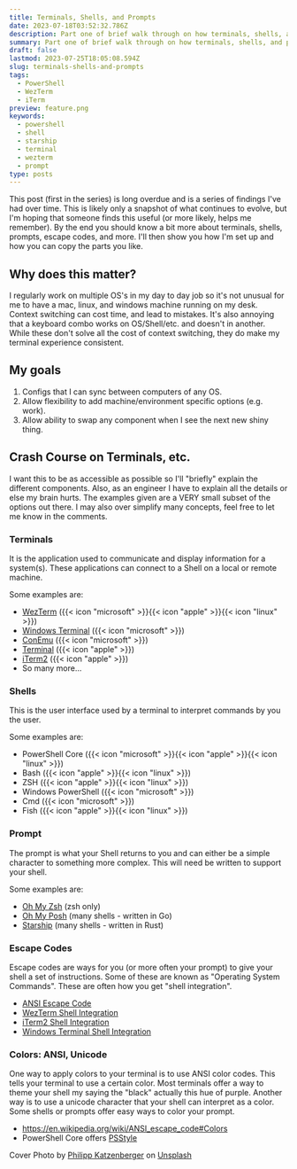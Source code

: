 ```yaml
---
title: Terminals, Shells, and Prompts
date: 2023-07-18T03:52:32.786Z
description: Part one of brief walk through on how terminals, shells, and prompts interact. In later posts I will go over my settings, but this lays the foundation.
summary: Part one of brief walk through on how terminals, shells, and prompts interact. In later posts I will go over my particular settings, but this lays the foundation.
draft: false
lastmod: 2023-07-25T18:05:08.594Z
slug: terminals-shells-and-prompts
tags:
  - PowerShell
  - WezTerm
  - iTerm
preview: feature.png
keywords:
  - powershell
  - shell
  - starship
  - terminal
  - wezterm
  - prompt
type: posts
---
```


This post (first in the series) is long overdue and is a series of findings I've
had over time. This is likely only a snapshot of what continues to evolve, but
I'm hoping that someone finds this useful (or more likely, helps me remember).
By the end you should know a bit more about terminals, shells, prompts, escape
codes, and more. I'll then show you how I'm set up and how you can copy the
parts you like.

## Why does this matter?

I regularly work on multiple OS's in my day to day job so it's not unusual for
me to have a mac, linux, and windows machine running on my desk. Context switching
can cost time, and lead to mistakes. It's also annoying that a keyboard combo
works on OS/Shell/etc. and doesn't in another. While these don't solve all the
cost of context switching, they do make my terminal experience consistent.

## My goals

1. Configs that I can sync between computers of any OS.
2. Allow flexibility to add machine/environment specific options (e.g. work).
3. Allow ability to swap any component when I see the next new shiny thing.

## Crash Course on Terminals, etc.

I want this to be as accessible as possible so I'll "briefly" explain the
different components. Also, as an engineer I have to explain all the details or
else my brain hurts. The examples given are a VERY small subset of the options
out there. I may also over simplify many concepts, feel free to let me know in
the comments.

### Terminals

It is the application used to communicate and display
information for a system(s). These applications can connect to a Shell on a
local or remote machine.

Some examples are:

- [WezTerm](https://wezfurlong.org/wezterm/) ({{< icon "microsoft" >}}{{< icon "apple" >}}{{< icon "linux" >}})
- [Windows Terminal](https://aka.ms/terminal) ({{< icon "microsoft" >}})
- [ConEmu](https://conemu.github.io/) ({{< icon "microsoft" >}})
- [Terminal](https://support.apple.com/guide/terminal/welcome/mac) ({{< icon "apple" >}})
- [iTerm2](https://iterm2.com/)  ({{< icon "apple" >}})
- So many more...

### Shells

This is the user interface used by a terminal to interpret commands by you the
user.

Some examples are:

- PowerShell Core ({{< icon "microsoft" >}}{{< icon "apple" >}}{{< icon "linux" >}})
- Bash ({{< icon "apple" >}}{{< icon "linux" >}})
- ZSH ({{< icon "apple" >}}{{< icon "linux" >}})
- Windows PowerShell ({{< icon "microsoft" >}})
- Cmd ({{< icon "microsoft" >}})
- Fish ({{< icon "apple" >}}{{< icon "linux" >}})

### Prompt

The prompt is what your Shell returns to you and can either be a simple character
to something more complex. This will need be written to support your shell.

Some examples are:

- [Oh My Zsh](https://ohmyz.sh/) (zsh only)
- [Oh My Posh](https://ohmyposh.dev/) (many shells - written in Go)
- [Starship](https://starship.rs/) (many shells - written in Rust)

### Escape Codes

Escape codes are ways for you (or more often your prompt) to give your shell a
set of instructions. Some of these are known as "Operating System Commands".
These are often how you get "shell integration".

- [ANSI Escape Code](https://en.wikipedia.org/wiki/ANSI_escape_code)
- [WezTerm Shell Integration](https://wezfurlong.org/wezterm/shell-integration.html)
- [iTerm2 Shell Integration](https://iterm2.com/documentation-shell-integration.html)
- [Windows Terminal Shell Integration](https://devblogs.microsoft.com/commandline/shell-integration-in-the-windows-terminal/)

### Colors: ANSI, Unicode

One way to apply colors to your terminal is to use ANSI color codes. This tells your
terminal to use a certain color. Most terminals offer a way to theme your shell
my saying the "black" actually this hue of purple. Another way is to use a
unicode character that your shell can interpret as a color. Some shells or prompts
offer easy ways to color your prompt.

- https://en.wikipedia.org/wiki/ANSI_escape_code#Colors
- PowerShell Core offers [PSStyle](https://learn.microsoft.com/en-us/powershell/module/microsoft.powershell.core/about/about_ansi_terminals?view=powershell-7.3#psstyle)


Cover Photo by <a href="https://unsplash.com/@fantasyflip?utm_source=unsplash&utm_medium=referral&utm_content=creditCopyText">Philipp Katzenberger</a> on <a href="https://unsplash.com/wallpapers/desktop/computer?utm_source=unsplash&utm_medium=referral&utm_content=creditCopyText">Unsplash</a>
  